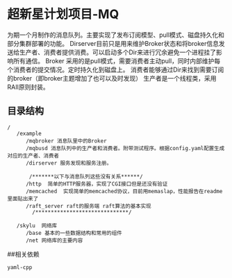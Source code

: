 # 超新星计划项目-MQ 
为期一个月制作的消息队列。主要实现了发布订阅模型、pull模式、磁盘持久化和部分集群部署的功能。
Dirserver目前只是用来维护Broker状态和将broker信息发送给生产者、消费者提供消费。可以启动多个Dir来进行冗余避免一个进程挂了影响所有通信。
Broker 采用的是pull模式，需要消费者主动pull，同时内部维护每个消费者的提交情况。定时持久化到磁盘上。 
消费者能够通过Dir来找到需要订阅的broker（即broker主题增加了也可以及时发现）
生产者是一个线程类，采用RAII原则封装。 

## 目录结构
```$xslt
/
   /example 
      /mqbroker 消息队里中的Broker
      /mqbusd 消息队列中的生产者和消费者。附带测试程序。根据config.yaml配置生成对应的生产者、消费者
      /dirserver 服务发现和服务注册。 

       /*******以下与消息队列这些没有关系******/
      /http  简单的HTTP服务器，实现了CGI接口但是还没有验证
      /memcached  实现简单的memcached协议，目前用memaslap，性能报告在readme里面贴出来了
      /raft_server raft的服务端 raft算法的基本实现 
        /******************************/

   /skylu  网络库
      /base 基本的一些数据结构和常用的组件 
      /net 网络库的主要内容
```

##相关依赖
```
yaml-cpp


```

